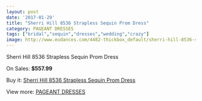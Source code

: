 ```yaml
---
layout: post
date: '2017-01-29'
title: "Sherri Hill 8536 Strapless Sequin Prom Dress"
category: PAGEANT DRESSES
tags: ["bridal","sequin","dresses","wedding","crazy"]
image: http://www.eudances.com/4482-thickbox_default/sherri-hill-8536-strapless-sequin-prom-dress.jpg
---
```

Sherri Hill 8536 Strapless Sequin Prom Dress

On Sales: **$557.99**
<a href="https://www.eudances.com/en/pageant-dresses/1496-sherri-hill-8536-strapless-sequin-prom-dress.html"><amp-img layout="responsive" width="600" height="600" src="//www.eudances.com/4482-thickbox_default/sherri-hill-8536-strapless-sequin-prom-dress.jpg" alt="Sherri Hill 8536 Strapless Sequin Prom Dress 0" /></a>

Buy it: [Sherri Hill 8536 Strapless Sequin Prom Dress](https://www.eudances.com/en/pageant-dresses/1496-sherri-hill-8536-strapless-sequin-prom-dress.html "Sherri Hill 8536 Strapless Sequin Prom Dress")

View more: [PAGEANT DRESSES](https://www.eudances.com/en/16-pageant-dresses "PAGEANT DRESSES")